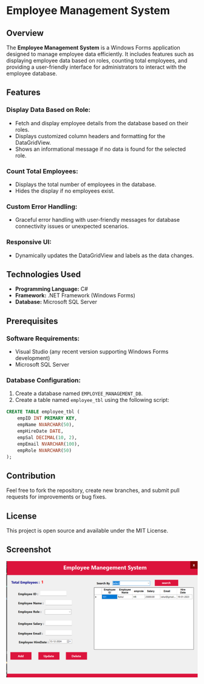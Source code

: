 # Employee Management System

## Overview

The **Employee Management System** is a Windows Forms application designed to manage employee data efficiently. It includes features such as displaying employee data based on roles, counting total employees, and providing a user-friendly interface for administrators to interact with the employee database.

## Features

### Display Data Based on Role:
- Fetch and display employee details from the database based on their roles.
- Displays customized column headers and formatting for the DataGridView.
- Shows an informational message if no data is found for the selected role.

### Count Total Employees:
- Displays the total number of employees in the database.
- Hides the display if no employees exist.

### Custom Error Handling:
- Graceful error handling with user-friendly messages for database connectivity issues or unexpected scenarios.

### Responsive UI:
- Dynamically updates the DataGridView and labels as the data changes.

## Technologies Used

- **Programming Language:** C#
- **Framework:** .NET Framework (Windows Forms)
- **Database:** Microsoft SQL Server

## Prerequisites

### Software Requirements:
- Visual Studio (any recent version supporting Windows Forms development)
- Microsoft SQL Server

### Database Configuration:
1. Create a database named `EMPLOYEE_MANAGEMENT_DB`.
2. Create a table named `employee_tbl` using the following script:

```sql
CREATE TABLE employee_tbl (
    empID INT PRIMARY KEY,
    empName NVARCHAR(50),
    empHireDate DATE,
    empSal DECIMAL(10, 2),
    empEmail NVARCHAR(100),
    empRole NVARCHAR(50)
);
```

## Contribution

Feel free to fork the repository, create new branches, and submit pull requests for improvements or bug fixes.

## License

This project is open source and available under the MIT License.
## Screenshot

![Project Screenshot](./EmployeeManegementSystem.png)
